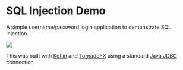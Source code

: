 # SQL Injection Demo

A simple username/password login application to demonstrate SQL injection.

![](http://i.imgur.com/BZmqtLJ.png)

This was built with [Kotlin](http://kotlinlang.org/) and [TornadoFX](https://github.com/edvin/tornadofx) using a standard [Java JDBC](http://tutorials.jenkov.com/jdbc/query.html) connection. 
